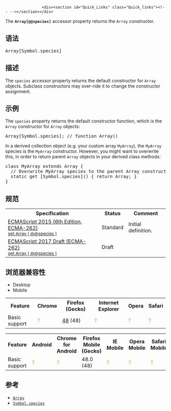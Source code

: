 
                
                  
                    <div><section id="Quick_Links" class="Quick_links"><!-- --></section></div>

<p>The <code><strong>Array[@@species]</strong></code> accessor property returns the <code>Array</code> constructor.</p>

<h2 id="&#x8BED;&#x6CD5;">&#x8BED;&#x6CD5;</h2>

<pre class="syntaxbox">Array[Symbol.species]
</pre>

<h2 id="&#x63CF;&#x8FF0;">&#x63CF;&#x8FF0;</h2>

<p>The <code>species</code> accessor property returns the default constructor for <code>Array</code> objects. Subclass constructors may over-ride it to change the constructor assignment.</p>

<h2 id="&#x793A;&#x4F8B;">&#x793A;&#x4F8B;</h2>

<p>The <code>species</code> property returns the default constructor function, which is the <code>Array</code> constructor for <code>Array</code> objects:</p>

<pre class="brush: js">Array[Symbol.species]; // function Array()</pre>

<p>In a derived collection object (e.g. your custom array <code>MyArray</code>), the <code>MyArray</code> species is the <code>MyArray</code> constructor. However, you might want to overwrite this, in order to return parent <code>Array</code> objects in your derived class methods:</p>

<pre class="brush: js">class MyArray extends Array {
  // Overwrite MyArray species to the parent Array constructor
  static get [Symbol.species]() { return Array; }
}</pre>

<h2 id="&#x89C4;&#x8303;">&#x89C4;&#x8303;</h2>

<table class="standard-table">
 <tbody>
  <tr>
   <th scope="col">Specification</th>
   <th scope="col">Status</th>
   <th scope="col">Comment</th>
  </tr>
  <tr>
   <td><a href="http://www.ecma-international.org/ecma-262/6.0/#sec-get-array-@@species" class="external" lang="en" hreflang="en">ECMAScript 2015 (6th Edition, ECMA-262)<br><small lang="zh-CN">get Array [ @@species ]</small></a></td>
   <td><span class="spec-Standard">Standard</span></td>
   <td>Initial definition.</td>
  </tr>
  <tr>
   <td><a href="https://tc39.github.io/ecma262/#sec-get-array-@@species" class="external" lang="en" hreflang="en">ECMAScript 2017 Draft (ECMA-262)<br><small lang="zh-CN">get Array [ @@species ]</small></a></td>
   <td><span class="spec-Draft">Draft</span></td>
   <td>&#xA0;</td>
  </tr>
 </tbody>
</table>

<h2 id="&#x6D4F;&#x89C8;&#x5668;&#x517C;&#x5BB9;&#x6027;">&#x6D4F;&#x89C8;&#x5668;&#x517C;&#x5BB9;&#x6027;</h2>

<div><div class="htab"> 
    <a name="AutoCompatibilityTable" id="AutoCompatibilityTable"></a> 
    <ul> 
        <li class="selected"><a>Desktop</a></li> 
        <li><a>Mobile</a></li> 
    </ul> 
</div></div>

<div id="compat-desktop">
<table class="compat-table">
 <tbody>
  <tr>
   <th>Feature</th>
   <th>Chrome</th>
   <th>Firefox (Gecko)</th>
   <th>Internet Explorer</th>
   <th>Opera</th>
   <th>Safari</th>
  </tr>
  <tr>
   <td>Basic support</td>
   <td><span title="Compatibility unknown; please update this." style="color: rgb(255, 153, 0);">?</span></td>
   <td><a href="/en-US/Firefox/Releases/48" title="Released on 2016-08-02.">48</a> (48)</td>
   <td><span title="Compatibility unknown; please update this." style="color: rgb(255, 153, 0);">?</span></td>
   <td><span title="Compatibility unknown; please update this." style="color: rgb(255, 153, 0);">?</span></td>
   <td><span title="Compatibility unknown; please update this." style="color: rgb(255, 153, 0);">?</span></td>
  </tr>
 </tbody>
</table>
</div>

<div id="compat-mobile">
<table class="compat-table">
 <tbody>
  <tr>
   <th>Feature</th>
   <th>Android</th>
   <th>Chrome for Android</th>
   <th>Firefox Mobile (Gecko)</th>
   <th>IE Mobile</th>
   <th>Opera Mobile</th>
   <th>Safari Mobile</th>
  </tr>
  <tr>
   <td>Basic support</td>
   <td><span title="Compatibility unknown; please update this." style="color: rgb(255, 153, 0);">?</span></td>
   <td><span title="Compatibility unknown; please update this." style="color: rgb(255, 153, 0);">?</span></td>
   <td>48.0 (48)</td>
   <td><span title="Compatibility unknown; please update this." style="color: rgb(255, 153, 0);">?</span></td>
   <td><span title="Compatibility unknown; please update this." style="color: rgb(255, 153, 0);">?</span></td>
   <td><span title="Compatibility unknown; please update this." style="color: rgb(255, 153, 0);">?</span></td>
  </tr>
 </tbody>
</table>
</div>

<h2 id="&#x53C2;&#x8003;">&#x53C2;&#x8003;</h2>

<ul>
 <li><a href="/zh-CN/docs/Web/JavaScript/Reference/Array" title="&#x6B64;&#x9875;&#x9762;&#x4ECD;&#x672A;&#x88AB;&#x672C;&#x5730;&#x5316;, &#x671F;&#x5F85;&#x60A8;&#x7684;&#x7FFB;&#x8BD1;!"><code>Array</code></a></li>
 <li><a href="/zh-CN/docs/Web/JavaScript/Reference/Global_Objects/Symbol/species" title="Symbol.species&#xA0;&#x662F;&#x6307;&#x5B9A;&#x4E00;&#x4E2A;&#x6784;&#x9020;&#x51FD;&#x6570;&#x521B;&#x5EFA;&#x6D3E;&#x751F;&#x5BF9;&#x8C61;&#x7684;&#x51FD;&#x6570;&#x503C;&#x5C5E;&#x6027;&#x3002;"><code>Symbol.species</code></a></li>
</ul>
                  
                
              